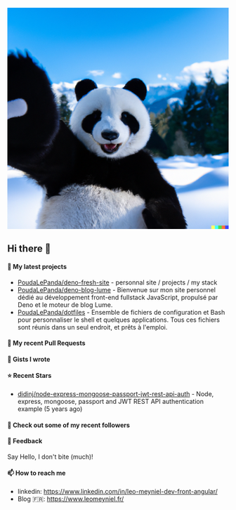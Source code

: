 ![This is an image](images/header.png)

## Hi there 👋



#### 🌱 My latest projects

- [PoudaLePanda/deno-fresh-site](https://github.com/PoudaLePanda/deno-fresh-site) - personnal site / projects / my stack
- [PoudaLePanda/deno-blog-lume](https://github.com/PoudaLePanda/deno-blog-lume) - Bienvenue sur mon site personnel dédié au développement front-end fullstack JavaScript, propulsé par Deno et le moteur de blog Lume.
- [PoudaLePanda/dotfiles](https://github.com/PoudaLePanda/dotfiles) - Ensemble de fichiers de configuration et Bash pour personnaliser le shell et quelques applications. Tous ces fichiers sont réunis dans un seul endroit, et prêts à l&#39;emploi.


#### 🔨 My recent Pull Requests



#### 📓 Gists I wrote


#### ⭐ Recent Stars

- [didinj/node-express-mongoose-passport-jwt-rest-api-auth](https://github.com/didinj/node-express-mongoose-passport-jwt-rest-api-auth) - Node, express, mongoose, passport and JWT REST API authentication example (5 years ago)

#### 👯 Check out some of my recent followers


#### 💬 Feedback

Say Hello, I don't bite (much)!

#### 📫 How to reach me

- linkedin: https://www.linkedin.com/in/leo-meyniel-dev-front-angular/
- Blog  🇫🇷: https://www.leomeyniel.fr/
